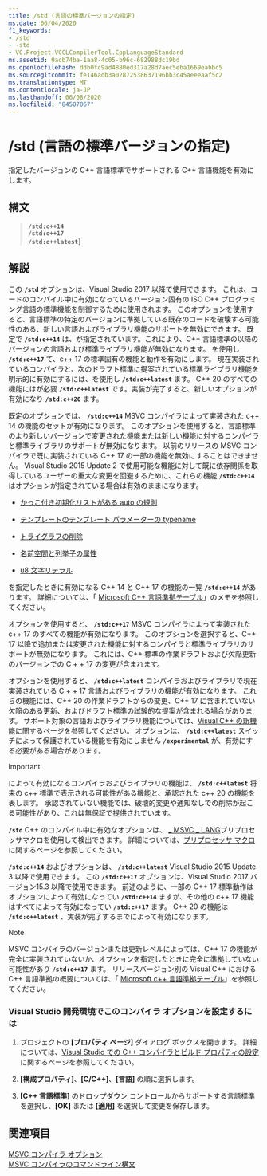 ```yaml
---
title: /std (言語の標準バージョンの指定)
ms.date: 06/04/2020
f1_keywords:
- /std
- -std
- VC.Project.VCCLCompilerTool.CppLanguageStandard
ms.assetid: 0acb74ba-1aa8-4c05-b96c-682988dc19bd
ms.openlocfilehash: ddb0fc9ad4880ed317a28d7aec5eba1669eabbc5
ms.sourcegitcommit: fe146adb3a02872538637196bb3c45aeeeaaf5c2
ms.translationtype: MT
ms.contentlocale: ja-JP
ms.lasthandoff: 06/08/2020
ms.locfileid: "84507067"
---
```

# <a name="std-specify-language-standard-version"></a>/std (言語の標準バージョンの指定)

指定したバージョンの C++ 言語標準でサポートされる C++ 言語機能を有効にします。

## <a name="syntax"></a>構文

> **`/std:c++14`**\
> **`/std:c++17`**\
> **`/std:c++latest`**]

## <a name="remarks"></a>解説

この **`/std`** オプションは、Visual Studio 2017 以降で使用できます。 これは、コードのコンパイル中に有効になっているバージョン固有の ISO C++ プログラミング言語の標準機能を制御するために使用されます。 このオプションを使用すると、言語標準の特定のバージョンに準拠している既存のコードを破壊する可能性のある、新しい言語およびライブラリ機能のサポートを無効にできます。 既定で **`/std:c++14`** は、が指定されています。これにより、C++ 言語標準の以降のバージョンの言語および標準ライブラリ機能が無効になります。 を使用し **`/std:c++17`** て、c++ 17 の標準固有の機能と動作を有効にします。 現在実装されているコンパイラと、次のドラフト標準に提案されている標準ライブラリ機能を明示的に有効にするには、を使用し **`/std:c++latest`** ます。 C++ 20 のすべての機能にはが必要 **`/std:c++latest`** です。実装が完了すると、新しいオプションが有効になり **`/std:c++20`** ます。

既定のオプションでは、 **`/std:c++14`** MSVC コンパイラによって実装された c++ 14 の機能のセットが有効になります。 このオプションを使用すると、言語標準のより新しいバージョンで変更された機能または新しい機能に対するコンパイラと標準ライブラリのサポートが無効になります。 以前のリリースの MSVC コンパイラで既に実装されている C++ 17 の一部の機能を無効にすることはできません。 Visual Studio 2015 Update 2 で使用可能な機能に対して既に依存関係を取得しているユーザーの重大な変更を回避するために、これらの機能 **`/std:c++14`** はオプションが指定されている場合は有効のままになります。

- [かっこ付き初期化リストがある auto の規則](https://wg21.link/n3922)

- [テンプレートのテンプレート パラメーターの typename](https://wg21.link/n4051)

- [トライグラフの削除](https://wg21.link/n4086)

- [名前空間と列挙子の属性](https://wg21.link/n4266)

- [u8 文字リテラル](https://wg21.link/n4267)

を指定したときに有効になる C++ 14 と C++ 17 の機能の一覧 **`/std:c++14`** があります。 詳細については、「 [Microsoft C++ 言語準拠テーブル](../../overview/visual-cpp-language-conformance.md)」のメモを参照してください。

オプションを使用すると、 **`/std:c++17`** MSVC コンパイラによって実装された c++ 17 のすべての機能が有効になります。 このオプションを選択すると、C++ 17 以降で追加または変更された機能に対するコンパイラと標準ライブラリのサポートが無効になります。 これには、C++ 標準の作業ドラフトおよび欠陥更新のバージョンでの C + + 17 の変更が含まれます。

オプションを使用すると、 **`/std:c++latest`** コンパイラおよびライブラリで現在実装されている C + + 17 言語およびライブラリの機能が有効になります。 これらの機能には、C++ 20 の作業ドラフトからの変更、C++ 17 に含まれていない欠陥のある更新、およびドラフト標準の試験的な提案が含まれる場合があります。 サポート対象の言語およびライブラリ機能については、[Visual C++ の新機能](../../overview/what-s-new-for-visual-cpp-in-visual-studio.md)に関するページを参照してください。 オプションは、 **`/std:c++latest`** スイッチによって保護されている機能を有効にしません **`/experimental`** が、有効にする必要がある場合があります。

> [!IMPORTANT]
> によって有効になるコンパイラおよびライブラリの機能は、 **`/std:c++latest`** 将来の c++ 標準で表示される可能性がある機能と、承認された c++ 20 の機能を表します。 承認されていない機能では、破壊的変更や通知なしでの削除が起こる可能性があり、これは無保証で提供されています。

**`/std`** C++ のコンパイル中に有効なオプションは、 [ \_ MSVC \_ LANG](../../preprocessor/predefined-macros.md)プリプロセッサマクロを使用して検出できます。 詳細については、[プリプロセッサ マクロ](../../preprocessor/predefined-macros.md)に関するページを参照してください。

**`/std:c++14`** およびオプションは、 **`/std:c++latest`** Visual Studio 2015 Update 3 以降で使用できます。 この **`/std:c++17`** オプションは、Visual Studio 2017 バージョン15.3 以降で使用できます。 前述のように、一部の C++ 17 標準動作はオプションによって有効になってい **`/std:c++14`** ますが、その他の c++ 17 機能はすべてによって有効になってい **`/std:c++17`** ます。 C++ 20 の機能は **`/std:c++latest`** 、実装が完了するまでによって有効になります。

> [!NOTE]
> MSVC コンパイラのバージョンまたは更新レベルによっては、C++ 17 の機能が完全に実装されていないか、オプションを指定したときに完全に準拠していない可能性があり **`/std:c++17`** ます。 リリースバージョン別の Visual C++ における C++ 言語準拠の概要については、「 [Microsoft c++ 言語準拠テーブル](../../overview/visual-cpp-language-conformance.md)」を参照してください。

### <a name="to-set-this-compiler-option-in-the-visual-studio-development-environment"></a>Visual Studio 開発環境でこのコンパイラ オプションを設定するには

1. プロジェクトの **[プロパティ ページ]** ダイアログ ボックスを開きます。 詳細については、[Visual Studio での C++ コンパイラとビルド プロパティの設定](../working-with-project-properties.md)に関するページを参照してください。

1. **[構成プロパティ]**、**[C/C++]**、**[言語]** の順に選択します。

1. **[C++ 言語標準]** のドロップダウン コントロールからサポートする言語標準を選択し、**[OK]** または **[適用]** を選択して変更を保存します。

## <a name="see-also"></a>関連項目

[MSVC コンパイラ オプション](compiler-options.md)<br/>
[MSVC コンパイラのコマンドライン構文](compiler-command-line-syntax.md)
